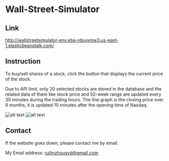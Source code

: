 # Wall-Street-Simulator
## Link
http://wallstreetsimulator-env.eba-rduvxmw3.us-east-1.elasticbeanstalk.com/

## Instruction
To buy/sell shares of a stock, click the button that displays the current price of the stock. 


Due to API limit, only 20 selected stocks are stored in the database and the related data of them like stock price and 52-week range are updated every 30 minutes during the trading hours. The line graph is the closing price over 6 months, it is updated 10 minutes after the opening time of Nasdaq.


![alt text](https://github.com/Linbao1999/Wall-Street-Simulator/blob/master/Sreenshots/watchlist.png?raw=true)
![alt text](https://github.com/Linbao1999/Wall-Street-Simulator/blob/master/Sreenshots/investment.png?raw=true)



## Contact
If the website goes down, please contact me by email. 


My Email address: ruilinzhousyd@gmail.com
